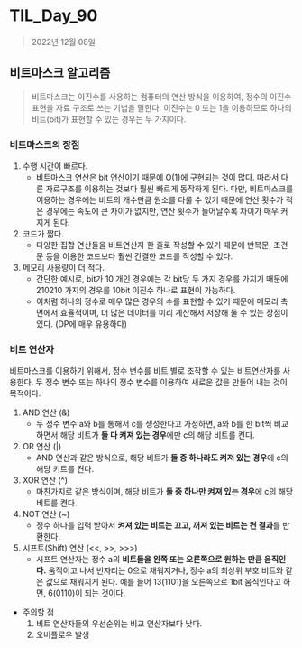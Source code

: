 # TIL_Day_90

> 2022년 12월 08일

## 비트마스크 알고리즘

> 비트마스크는 이진수를 사용하는 컴퓨터의 연산 방식을 이용하여, 정수의 이진수 표현을 자료 구조로 쓰는 기법을 말한다. 이진수는 0 또는 1을 이용하므로 하나의 비트(bit)가 표현할 수 있는 경우는 두 가지이다.

### 비트마스크의 장점

1. 수행 시간이 빠르다.
   - 비트마스크 연산은 bit 연산이기 때문에 O(1)에 구현되는 것이 많다. 따라서 다른 자료구조를 이용하는 것보다 훨씬 빠르게 동작하게 된다. 다만, 비트마스크를 이용하는 경우에는 비트의 개수만큼 원소를 다룰 수 있기 때문에 연산 횟수가 적은 경우에는 속도에 큰 차이가 없지만, 연산 횟수가 늘어날수록 차이가 매우 커지게 된다.
2. 코드가 짧다.
   - 다양한 집합 연산들을 비트연산자 한 줄로 작성할 수 있기 때문에 반복문, 조건문 등을 이용한 코드보다 훨씬 간결한 코드를 작성할 수 있다.
3. 메모리 사용량이 더 적다.
   - 간단한 예시로, bit가 10 개인 경우에는 각 bit당 두 가지 경우를 가지기 때문에 210210 가지의 경우를 10bit 이진수 하나로 표현이 가능하다. 
   - 이처럼 하나의 정수로 매우 많은 경우의 수를 표현할 수 있기 때문에 메모리 측면에서 효율적이며, 더 많은 데이터를 미리 계산해서 저장해 둘 수 있는 장점이 있다. (DP에 매우 유용하다)

### 비트 연산자

비트마스크를 이용하기 위해서, 정수 변수를 비트 별로 조작할 수 있는 비트연산자를 사용한다. 두 정수 변수 또는 하나의 정수 변수를 이용하여 새로운 값을 만들어 내는 것이 목적이다.

1. AND 연산 (&)
   - 두 정수 변수 a와 b를 통해서 c를 생성한다고 가정하면, a와 b를 한 bit씩 비교하면서 해당 비트가 **둘 다 켜져 있는 경우**에만 c의 해당 비트를 켠다.
2. OR 연산 (|)
   - AND 연산과 같은 방식으로, 해당 비트가 **둘 중 하나라도 켜져 있는 경우**에 c의 해당 키트를 켠다.
3. XOR 연산 (^)
   - 마찬가지로 같은 방식이며, 해당 비트가 **둘 중 하나만 켜져 있는 경우**에 c의 해당 비트를 켠다.
4. NOT 연산 (~)
   - 정수 하나를 입력 받아서 **켜져 있는 비트는 끄고, 꺼져 있는 비트는 켠 결과**를 반환한다.
5. 시프트(Shift) 연산 (<<, >>, >>>)
   - 시프트 연산자는 정수 a의 **비트들을 왼쪽 또는 오른쪽으로 원하는 만큼 움직인다.** 움직이고 나서 빈자리는 0으로 채워지거나, 정수 a의 최상위 부호 비트와 같은 값으로 채워지게 된다. 예를 들어 13(1101)을 오른쪽으로 1bit 움직인다고 하면, 6(0110)이 되는 것이다.

- 주의할 점
  1. 비트 연산자들의 우선순위는 비교 연산자보다 낮다.
  2. 오버플로우 발생

